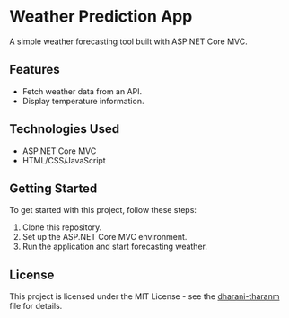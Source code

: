 # Weather Prediction App

A simple weather forecasting tool built with ASP.NET Core MVC.

## Features

- Fetch weather data from an API.
- Display temperature information.

## Technologies Used

- ASP.NET Core MVC
- HTML/CSS/JavaScript

## Getting Started

To get started with this project, follow these steps:

1. Clone this repository.
2. Set up the ASP.NET Core MVC environment.
3. Run the application and start forecasting weather.

## License

This project is licensed under the MIT License - see the [dharani-tharanm](dharanitharan2019@gmail.com) file for details.
